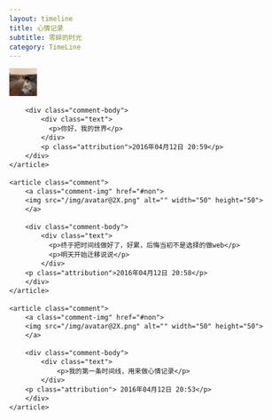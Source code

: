 ```yaml
---
layout: timeline
title: 心情记录
subtitle: 零碎的时光
category: TimeLine
---
```



<section class="comments">
    <article class="comment">
        <a class="comment-img" href="#non">
            <img src="/img/avatar@2X.png" alt="" width="50" height="50" />
        </a>

        <div class="comment-body">
            <div class="text">
              <p>你好，我的世界</p>
            </div>
            <p class="attribution">2016年04月12日 20:59</p>
        </div>
    </article>

    <article class="comment">
        <a class="comment-img" href="#non">
        <img src="/img/avatar@2X.png" alt="" width="50" height="50">
        </a>

        <div class="comment-body">
            <div class="text">
              <p>终于把时间线做好了，好累，后悔当初不是选择的做web</p>
              <p>明天开始迁移说说</p>
            </div>
        <p class="attribution">2016年04月12日 20:58</p>
        </div>
    </article>

    <article class="comment">
        <a class="comment-img" href="#non">
        <img src="/img/avatar@2X.png" alt="" width="50" height="50">
        </a>

        <div class="comment-body">
            <div class="text">
                <p>我的第一条时间线，用来做心情记录</p>
            </div>
        <p class="attribution"> 2016年04月12日 20:53</p>
        </div>
    </article>
</section>​